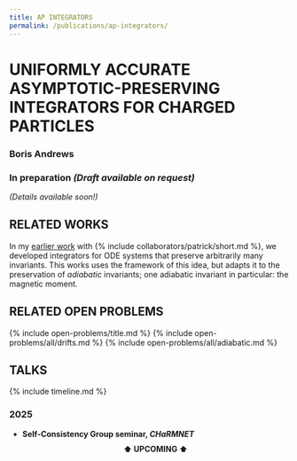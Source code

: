 ```yaml
---
title: AP INTEGRATORS
permalink: /publications/ap-integrators/
---
```


# UNIFORMLY ACCURATE ASYMPTOTIC-PRESERVING INTEGRATORS FOR CHARGED PARTICLES

### Boris Andrews

### In preparation *(Draft available on request)*

*(Details available soon!)*

## RELATED WORKS

In my [earlier work](/publications/sp-integrators/) with {% include collaborators/patrick/short.md %}, we developed integrators for ODE systems that preserve arbitrarily many invariants.
This works uses the framework of this idea, but adapts it to the preservation of *adiabatic* invariants;
one adiabatic invariant in particular: the magnetic moment.

## RELATED OPEN PROBLEMS

{% include open-problems/title.md %}
{% include open-problems/all/drifts.md %}
{% include open-problems/all/adiabatic.md %}

## TALKS

{% include timeline.md %}

<div class="timeline">
  <div class="outer">
    <div class="card">
      <div class="info">
        <h3 class="title">2025</h3>
        <p><ul>
          <li><strong>Self-Consistency Group seminar, <em>CHaRMNET</em></strong></li>
          <div style="text-align: center; padding: 10px 0;"><strong>⬆️ UPCOMING ⬆️</strong></div>
        </ul></p>
      </div>
    </div>
  </div>
</div>
